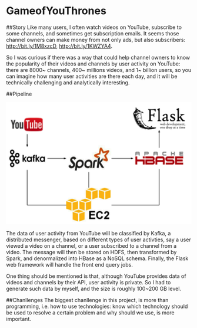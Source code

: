# GameofYouThrones

##Story
Like many users, I often watch videos on YouTube, subscribe to some channels, and sometimes get subscription emails. It seems those channel owners can make money from not only ads, but also subscribers: http://bit.ly/1M8xzcD, http://bit.ly/1KWZYA4.

So I was curious if there was a way that could help channel owners to know the popularity of their videos and channels by user activity on YouTube: there are 8000~ channels, 400~ millions videos, and 1~ billion users, so you can imagine how many user activities are there each day, and it will be technically challenging and analytically interesting.

##Pipeline

![Pipeline](image/pipeline.jpg)

The data of user activity from YouTube will be classified by Kafka, a distributed messenger, based on different types of user activties, say a user viewed a video on a channel, or a user subscribed to a channel from a video. The message will then be stored on HDFS, then transformed by Spark, and denormalized into HBase as a NoSQL schema. Finally, the Flask web framework will handle the front end query jobs.

One thing should be mentioned is that, although YouTube provides data of videos and channels by their API, user activity is private. So I had to generate such data by myself, and the size is roughly 100~200 GB level.

##Chanllenges
The biggest chanllenge in this project, is more than programming, i.e. how to use technologies: know which technology should be used to resolve a certain problem and why should we use, is more important.




